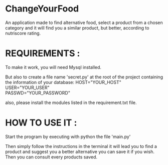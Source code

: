 # ChangeYourFood

An application made to find alternative food, select a product from a chosen category and it will find you a similar product, but better, according to nutriscore rating.

# REQUIREMENTS : 

To make it work, you will need Mysql installed. 

But also to create a file name 'secret.py' at the root of the project containing the information of your database:
HOST="YOUR_HOST"  
USER="YOUR_USER"  
PASSWD="YOUR_PASSWORD"  

also, please install the modules listed in the requirement.txt file.

# HOW TO USE IT :

Start the program by executing with python the file 'main.py'

Then simply follow the instructions in the terminal it will lead you to find a product and suggest you a better alternative
you can save it if you wish. Then you can consult every products saved. 
